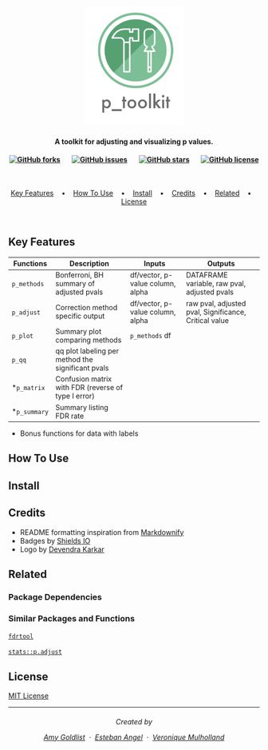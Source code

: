 

<h1 align="center">
  <br>
<img src="doc/pictures/p_toolkit_logo.png" alt="p_toolkit" width="200"></a>
<br>
</h1>

<h4 align="center">A toolkit for adjusting and visualizing p values</a>.</h4>

<h4 align="center">

[![GitHub forks](https://img.shields.io/github/forks/UBC-MDS/p_toolkit_R.svg?style=social)](https://github.com/UBC-MDS/p_toolkit_R/network)&nbsp;&nbsp;&nbsp;&nbsp;&nbsp;&nbsp;
[![GitHub issues](https://img.shields.io/github/issues/UBC-MDS/p_toolkit_R.svg?style=social)](https://github.com/UBC-MDS/p_toolkit_R/issues)&nbsp;&nbsp;&nbsp;&nbsp;&nbsp;&nbsp;
[![GitHub stars](https://img.shields.io/github/stars/UBC-MDS/p_toolkit_R.svg?style=social)](https://github.com/UBC-MDS/p_toolkit_R/stargazers)&nbsp;&nbsp;&nbsp;&nbsp;&nbsp;&nbsp;
[![GitHub license](https://img.shields.io/github/license/UBC-MDS/p_toolkit_R.svg?style=social)](https://github.com/UBC-MDS/p_toolkit_R/blob/master/LICENSE)
</a></h4>

<br>

<p align="center">
  <a href="#key-features">Key Features</a> &nbsp;&nbsp;&nbsp;•&nbsp;&nbsp;&nbsp;
  <a href="#how-to-use">How To Use</a> &nbsp;&nbsp;&nbsp;•&nbsp;&nbsp;&nbsp;
  <a href="#install">Install</a> &nbsp;&nbsp;&nbsp;•&nbsp;&nbsp;&nbsp;
  <a href="#credits">Credits</a> &nbsp;&nbsp;&nbsp;•&nbsp;&nbsp;&nbsp;
  <a href="#related">Related</a> &nbsp;&nbsp;&nbsp;•&nbsp;&nbsp;&nbsp;
  <a href="#license">License</a>
</p>

<br>

## Key Features

| Functions    | Description                                         | Inputs                           | Outputs                                               |
|--------------|-----------------------------------------------------|----------------------------------|-------------------------------------------------------|
| `p_methods`  | Bonferroni, BH summary of adjusted pvals            | df/vector, p-value column, alpha | DATAFRAME<br> variable, raw pval, adjusted pvals      |
| `p_adjust`   | Correction method specific output                   | df/vector, p-value column, alpha | raw pval, adjusted pval, Significance, Critical value |
| `p_plot`     | Summary plot comparing methods                      | `p_methods` df                     |                                                       |
| `p_qq`       | qq plot labeling per method the significant pvals   |                                  |                                                       |
| *`p_matrix`  | Confusion matrix with FDR (reverse of type I error) |                                  |                                                       |
| *`p_summary` | Summary listing  FDR rate                           |                                  |                                                       |
* Bonus functions for data with labels

## How To Use

## Install

## Credits

* README formatting inspiration from  [Markdownify](https://github.com/amitmerchant1990/electron-markdownify/blob/master/README.md#key-features)
* Badges by [Shields IO](https://shields.io/)
* Logo by [Devendra Karkar](https://www.iconfinder.com/dev-patel)


## Related

### Package Dependencies

### Similar Packages and Functions

[`fdrtool`](https://www.rdocumentation.org/packages/fdrtool/versions/1.2.15)

[`stats::p.adjust`](https://www.rdocumentation.org/packages/stats/versions/3.4.3)

## License

[MIT License](https://github.com/UBC-MDS/p_toolkit_R/blob/master/LICENSE)

---
<h6 align="center">
Created by

[Amy Goldlist](https://github.com/amygoldlist) &nbsp;&middot;&nbsp;
[Esteban Angel](https://github.com/estebanangelm) &nbsp;&middot;&nbsp;
[Veronique Mulholland](https://github.com/vmulholl)
</a></h4>
